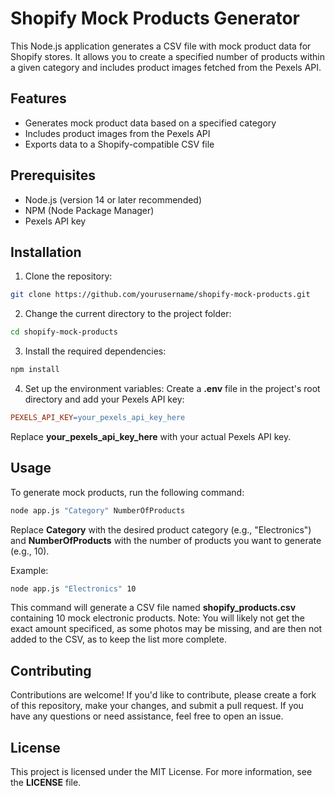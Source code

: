# Shopify Mock Products Generator

This Node.js application generates a CSV file with mock product data for Shopify stores. It allows you to create a specified number of products within a given category and includes product images fetched from the Pexels API.

## Features

- Generates mock product data based on a specified category
- Includes product images from the Pexels API
- Exports data to a Shopify-compatible CSV file

## Prerequisites

- Node.js (version 14 or later recommended)
- NPM (Node Package Manager)
- Pexels API key

## Installation

1. Clone the repository:

```bash
git clone https://github.com/yourusername/shopify-mock-products.git
```

2. Change the current directory to the project folder:

```bash
cd shopify-mock-products
```

3. Install the required dependencies:

```bash
npm install
```

4. Set up the environment variables:
Create a **.env** file in the project's root directory and add your Pexels API key:

```makefile
PEXELS_API_KEY=your_pexels_api_key_here
```

Replace **your_pexels_api_key_here** with your actual Pexels API key.

## Usage

To generate mock products, run the following command:

```bash
node app.js "Category" NumberOfProducts
```

Replace **Category** with the desired product category (e.g., "Electronics") and **NumberOfProducts** with the number of products you want to generate (e.g., 10).

Example:

```bash
node app.js "Electronics" 10
```

This command will generate a CSV file named **shopify_products.csv** containing 10 mock electronic products.
Note: You will likely not get the exact amount specificed, as some photos may be missing, and are then not added to the CSV, as to keep the list more complete.


## Contributing
Contributions are welcome! If you'd like to contribute, please create a fork of this repository, make your changes, and submit a pull request. If you have any questions or need assistance, feel free to open an issue.

## License
This project is licensed under the MIT License. For more information, see the **LICENSE** file.



